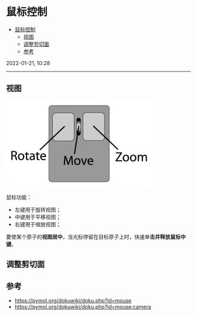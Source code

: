 # 鼠标控制

- [鼠标控制](#鼠标控制)
  - [视图](#视图)
  - [调整剪切面](#调整剪切面)
  - [参考](#参考)

2022-01-21, 10:28
***

## 视图

![](images/2022-01-21-10-25-33.png)

鼠标功能：

- 左键用于旋转视图；
- 中键用于平移视图；
- 右键用于缩放视图；

要使某个原子的**视图居中**，当光标停留在目标原子上时，快速单**击并释放鼠标中键**。

## 调整剪切面



## 参考

- https://pymol.org/dokuwiki/doku.php?id=mouse
- https://pymol.org/dokuwiki/doku.php?id=mouse:camera
